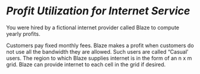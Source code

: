 # *Profit Utilization for Internet Service*
You were hired by a fictional internet provider called Blaze to compute yearly profits.  

Customers pay fixed monthly fees. Blaze makes a profit when customers do not use all the 
bandwidth they are allowed. Such users are called “Casual’ users. The region to which Blaze 
supplies internet is in the form of an n x m grid. Blaze can provide internet to each cell in the 
grid if desired.
